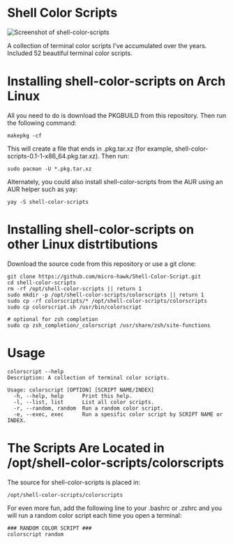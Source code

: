 
# Shell Color Scripts

![Screenshot of shell-color-scripts](https://gitlab.com/dwt1/dotfiles/raw/master/.screenshots/dotfiles12.png)

A collection of terminal color scripts I've accumulated over the years.
Included 52 beautiful terminal color scripts.

# Installing shell-color-scripts on Arch Linux

All you need to do is download the PKGBUILD from this repository.  Then run the following command:

	makepkg -cf

This will create a file that ends in .pkg.tar.xz (for example, shell-color-scripts-0.1-1-x86_64.pkg.tar.xz).  Then run:

	sudo pacman -U *.pkg.tar.xz

Alternately, you could also install shell-color-scripts from the AUR using an AUR helper such as yay:

	yay -S shell-color-scripts

# Installing shell-color-scripts on other Linux distrtibutions

Download the source code from this repository or use a git clone:

	git clone https://github.com/micro-hawk/Shell-Color-Script.git
	cd shell-color-scripts
    rm -rf /opt/shell-color-scripts || return 1
    sudo mkdir -p /opt/shell-color-scripts/colorscripts || return 1
    sudo cp -rf colorscripts/* /opt/shell-color-scripts/colorscripts
    sudo cp colorscript.sh /usr/bin/colorscript

    # optional for zsh completion
    sudo cp zsh_completion/_colorscript /usr/share/zsh/site-functions

# Usage

    colorscript --help
    Description: A collection of terminal color scripts.

    Usage: colorscript [OPTION] [SCRIPT NAME/INDEX]
      -h, --help, help    	Print this help.
      -l, --list, list    	List all color scripts.
      -r, --random, random	Run a random color script.
      -e, --exec, exec    	Run a spesific color script by SCRIPT NAME or INDEX.


# The Scripts Are Located in /opt/shell-color-scripts/colorscripts

The source for shell-color-scripts is placed in:

	/opt/shell-color-scripts/colorscripts

For even more fun, add the following line to your .bashrc or .zshrc and you will run a random color script each time you open a terminal:

	### RANDOM COLOR SCRIPT ###
	colorscript random
